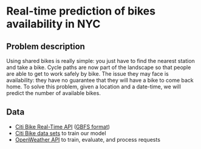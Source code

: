 # Real-time prediction of bikes availability in NYC

## Problem description

Using shared bikes is really simple: you just have to find the nearest station and take a bike. Cycle paths
are now part of the landscape so that people are able to get to work safely by bike. The issue they may face
is availability: they have no guarantee that they will have a bike to come back home.
To solve this problem, given a location and a date-time, we will predict the number of available bikes.

## Data

- [Citi Bike Real-Time API](http://gbfs.citibikenyc.com/gbfs/gbfs.json) ([GBFS format](https://github.com/NABSA/gbfs/))
- [Citi Bike data sets](https://s3.amazonaws.com/tripdata/index.html) to train our model
- [OpenWeather API](https://openweathermap.org/current) to train, evaluate, and process requests
